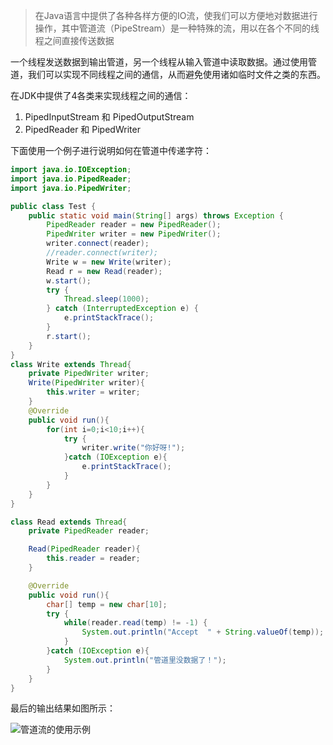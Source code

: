 > 在Java语言中提供了各种各样方便的IO流，使我们可以方便地对数据进行操作，其中管道流（PipeStream）是一种特殊的流，用以在各个不同的线程之间直接传送数据

一个线程发送数据到输出管道，另一个线程从输入管道中读取数据。通过使用管道，我们可以实现不同线程之间的通信，从而避免使用诸如临时文件之类的东西。

在JDK中提供了4各类来实现线程之间的通信：
1. PipedInputStream 和 PipedOutputStream
2. PipedReader 和 PipedWriter

下面使用一个例子进行说明如何在管道中传递字符：

```java
import java.io.IOException;
import java.io.PipedReader;
import java.io.PipedWriter;

public class Test {
    public static void main(String[] args) throws Exception {
        PipedReader reader = new PipedReader();
        PipedWriter writer = new PipedWriter();
        writer.connect(reader);
        //reader.connect(writer);
        Write w = new Write(writer);
        Read r = new Read(reader);
        w.start();
        try {
            Thread.sleep(1000);
        } catch (InterruptedException e) {
            e.printStackTrace();
        }
        r.start();
    }
}
class Write extends Thread{
    private PipedWriter writer;
    Write(PipedWriter writer){
        this.writer = writer;
    }
    @Override
    public void run(){
        for(int i=0;i<10;i++){
            try {
                writer.write("你好呀!");
            }catch (IOException e){
                e.printStackTrace();
            }
        }
    }
}

class Read extends Thread{
    private PipedReader reader;

    Read(PipedReader reader){
        this.reader = reader;
    }

    @Override
    public void run(){
        char[] temp = new char[10];
        try {
            while(reader.read(temp) != -1) {
                System.out.println("Accept  " + String.valueOf(temp));
            }
        }catch (IOException e){
            System.out.println("管道里没数据了！");
        }
    }
}

```

最后的输出结果如图所示：

![管道流的使用示例](https://www.amoshuang.com/wp-content/uploads/2018/12/管道流的使用示例.png)
